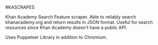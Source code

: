 #KASCRAPES

Khan Academy Search Feature scraper. Able to reliably search khanacademy.org and return results in JSON format. Useful for search resources since Khan Academy doesn't have a public API.

Uses Puppeteer Library in addition to Chromium.